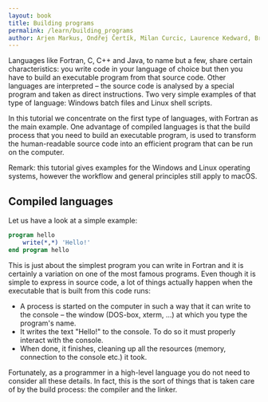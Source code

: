 ```yaml
---
layout: book
title: Building programs
permalink: /learn/building_programs
author: Arjen Markus, Ondřej Čertík, Milan Curcic, Laurence Kedward, Brad Richardson, Jeremie Vandenplas
---
```


Languages like Fortran, C, C++ and Java, to name but a few, share
certain characteristics: you write code in your language of choice but
then you have to build an executable program from that source code.
Other languages are interpreted – the source code is analysed by a
special program and taken as direct instructions. Two very simple
examples of that type of language: Windows batch files and Linux shell
scripts.

In this tutorial we concentrate on the first type of languages, with
Fortran as the main example. One advantage of compiled languages is that
the build process that you need to build an executable program, is used
to transform the human-readable source code into an efficient program
that can be run on the computer.

Remark: this tutorial gives examples for the Windows and Linux operating
systems, however the workflow and general principles still apply to macOS.

## Compiled languages

Let us have a look at a simple example:

```fortran
program hello
    write(*,*) 'Hello!'
end program hello
```

This is just about the simplest program you can write in Fortran and it
is certainly a variation on one of the most famous programs. Even though
it is simple to express in source code, a lot of things actually happen
when the executable that is built from this code runs:

* A process is started on the computer in such a way that it can write
to the console – the window (DOS-box, xterm, ...) at which you type the
program's name.
* It writes the text "Hello!" to the console. To do so it must properly
interact with the console.
* When done, it finishes, cleaning up all the resources (memory,
connection to the console etc.) it took.

Fortunately, as a programmer in a high-level language you do not need to
consider all these details. In fact, this is the sort of things that is
taken care of by the build process: the compiler and the linker.
